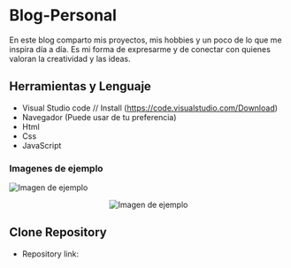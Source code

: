 # Blog-Personal
En este blog comparto mis proyectos, mis hobbies y un poco de lo que me inspira día a día. Es mi forma de expresarme y de conectar con quienes valoran la creatividad y las ideas.

## Herramientas y Lenguaje

* Visual Studio code // Install (https://code.visualstudio.com/Download)
* Navegador (Puede usar de tu preferencia)
* Html
* Css
* JavaScript

### Imagenes de ejemplo
![Imagen de ejemplo](https://i.ibb.co/nsVLTrQ/i-Phone-13-PRO-MAX.png)

<p align="center">
  <img src="https://i.ibb.co/NKxHqb4/Macbook-Air.png" alt="Imagen de ejemplo" />
</p>



## Clone Repository

* Repository link:
